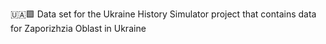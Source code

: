 🇺🇦️🟩️ Data set for the Ukraine History Simulator project that contains data for Zaporizhzia Oblast in Ukraine 
